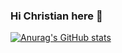### Hi Christian here 👋
[![Anurag's GitHub stats](https://github-readme-stats.vercel.app/api?username=ChrisCodeX)](https://github.com/anuraghazra/github-readme-stats)
<!--
**ChrisCodeX/ChrisCodeX** is a ✨ _special_ ✨ repository because its `README.md` (this file) appears on your GitHub profile.

Here are some ideas to get you started:

- 🔭 I’m currently working on ...
- 🌱 I’m currently learning ...
- 👯 I’m looking to collaborate on ...
- 🤔 I’m looking for help with ...
- 💬 Ask me about ...
- 📫 How to reach me: ...
- 😄 Pronouns: ...
- ⚡ Fun fact: ...
-->
